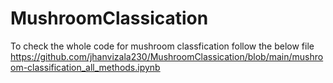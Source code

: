 # MushroomClassication

To check the whole code for mushroom classfication follow the below  file
https://github.com/jhanvizala230/MushroomClassication/blob/main/mushroom-classification_all_methods.ipynb 
